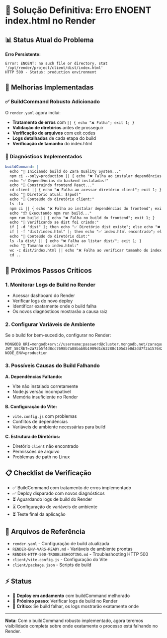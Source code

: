 # 🚨 Solução Definitiva: Erro ENOENT index.html no Render

## 📊 Status Atual do Problema

**Erro Persistente:**
```
Error: ENOENT: no such file or directory, stat '/opt/render/project/client/dist/index.html'
HTTP 500 - Status: production environment
```

## 🔧 Melhorias Implementadas

### ✅ BuildCommand Robusto Adicionado

O `render.yaml` agora inclui:
- **Tratamento de erros** com `|| { echo "❌ Falha"; exit 1; }`
- **Validação de diretórios** antes de prosseguir
- **Verificação de arquivos** com exit codes
- **Logs detalhados** de cada etapa do build
- **Verificação de tamanho** do index.html

### 🎯 Diagnósticos Implementados

```yaml
buildCommand: |
  echo "🔧 Iniciando build do Zara Quality System..."
  npm ci --only=production || { echo "❌ Falha ao instalar dependências do backend"; exit 1; }
  echo "✅ Dependências do backend instaladas!"
  echo "🔧 Construindo frontend React..."
  cd client || { echo "❌ Falha ao acessar diretório client"; exit 1; }
  echo "📁 Diretório atual: $(pwd)"
  echo "📂 Conteúdo do diretório client:"
  ls -la
  npm ci || { echo "❌ Falha ao instalar dependências do frontend"; exit 1; }
  echo "📦 Executando npm run build..."
  npm run build || { echo "❌ Falha no build do frontend"; exit 1; }
  echo "📁 Verificando se dist foi criado:"
  if [ -d "dist" ]; then echo "✅ Diretório dist existe"; else echo "❌ Diretório dist NÃO existe"; exit 1; fi
  if [ -f "dist/index.html" ]; then echo "✅ index.html encontrado"; else echo "❌ index.html NÃO encontrado"; exit 1; fi
  echo "📂 Conteúdo do diretório dist:"
  ls -la dist/ || { echo "❌ Falha ao listar dist/"; exit 1; }
  echo "📏 Tamanho do index.html:"
  wc -c dist/index.html || echo "❌ Falha ao verificar tamanho do index.html"
  cd ..
```

## 🚀 Próximos Passos Críticos

### 1. **Monitorar Logs de Build no Render**
- Acessar dashboard do Render
- Verificar logs do novo deploy
- Identificar exatamente onde o build falha
- Os novos diagnósticos mostrarão a causa raiz

### 2. **Configurar Variáveis de Ambiente**

Se o build for bem-sucedido, configurar no Render:

```env
MONGODB_URI=mongodb+srv://username:password@cluster.mongodb.net/zaraqualitysystem
JWT_SECRET=2a72b5f4d8cc7698b7a88bab0b1909d1c62280c105d2e0d2dd7f2a1576423f80d5fdfd6555baac4aad8ad9773a9bfe296f4c0c73d8adc097b83553284764bac8
NODE_ENV=production
```

### 3. **Possíveis Causas do Build Falhando**

**A. Dependências Faltando:**
- Vite não instalado corretamente
- Node.js versão incompatível
- Memória insuficiente no Render

**B. Configuração do Vite:**
- `vite.config.js` com problemas
- Conflitos de dependências
- Variáveis de ambiente necessárias para build

**C. Estrutura de Diretórios:**
- Diretório `client` não encontrado
- Permissões de arquivo
- Problemas de path no Linux

## 📋 Checklist de Verificação

- ✅ BuildCommand com tratamento de erros implementado
- ✅ Deploy disparado com novos diagnósticos
- ⏳ Aguardando logs de build do Render
- ⏳ Configuração de variáveis de ambiente
- ⏳ Teste final da aplicação

## 🔗 Arquivos de Referência

- `render.yaml` - Configuração de build atualizada
- `RENDER-ENV-VARS-READY.md` - Variáveis de ambiente prontas
- `RENDER-HTTP-500-TROUBLESHOOTING.md` - Troubleshooting HTTP 500
- `client/vite.config.js` - Configuração do Vite
- `client/package.json` - Scripts de build

## ⚡ Status

- 🔄 **Deploy em andamento** com buildCommand melhorado
- 🎯 **Próximo passo**: Verificar logs de build no Render
- 🚨 **Crítico**: Se build falhar, os logs mostrarão exatamente onde

---

**Nota**: Com o buildCommand robusto implementado, agora teremos visibilidade completa sobre onde exatamente o processo está falhando no Render.